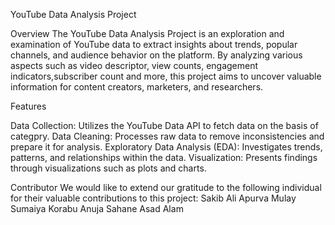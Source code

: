 YouTube Data Analysis Project

Overview
The YouTube Data Analysis Project is an exploration and examination of YouTube data to extract insights about trends, popular channels, and audience behavior on the platform. 
By analyzing various aspects such as video descriptor, view counts, engagement indicators,subscriber count and more, this project aims to uncover valuable information for 
content creators, marketers, and researchers.

Features

Data Collection: Utilizes the YouTube Data API to fetch data on the basis of categpry.
Data Cleaning: Processes raw data to remove inconsistencies and prepare it for analysis.
Exploratory Data Analysis (EDA): Investigates trends, patterns, and relationships within the data.
Visualization: Presents findings through visualizations such as plots and charts.


Contributor
We would like to extend our gratitude to the following individual for their valuable contributions to this project:
Sakib Ali
Apurva Mulay
Sumaiya Korabu
Anuja Sahane
Asad Alam
